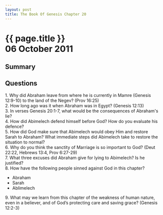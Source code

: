 ```yaml
---
layout: post
title: The Book Of Genesis Chapter 20
---
```

<div class="main">
<div class="bluebox">
  <h1>
    {{ page.title }}
    <br/>
    06 October 2011
  </h1>
  <h2>
    Summary
  </h2>
  <p>
    
  </p>
</div>

<div class="bluebox">
  <h2>
    Questions
  </h2>
  <div class="question">
    1. Why did Abraham leave from where he is currently in Mamre (Genesis 12:9-10) to the land of the Negev? (Prov 16:25)
  </div>
  <div class="answer">
  </div>
  <div class="question">
    2. How long ago was it when Abraham was in Egypt? (Genesis 12:13)
  </div>
  <div class="answer">
  </div>
  <div class="question">
    3. In verses Genesis 20:1-7, what would be the consequences of Abraham's lie?
  </div>
  <div class="answer">
  </div>
  <div class="question">
    4. How did Abimelech defend himself before God?  How do you evaluate his defence?
  </div>
  <div class="answer">
  </div>

  <div class="question">
    5. How did God make sure that Abimelech would obey Him and restore Sarah to Abraham? 
    What immediate steps did Abimelech take to restore the situation to normal?
  </div>
  <div class="answer">
  </div>
  <div class="question">
    6. Why do you think the sanctity of Marriage is so important to God? (Deut 22:22, Hebrews 13:4, Prov 6:27-29)
  </div>
  <div class="answer">
  </div>
  <div class="question">
    7. What three excuses did Abraham give for lying to Abimelech?  Is he justified?
  </div>
  <div class="answer">
  </div>
  <div class="question">
    8. How have the following people sinned against God in this chapter? 
    <ul>
      <li>Abraham</li>
      <li>Sarah</li>
      <li>Ablimelech</li>
    </ul>
  </div>
  <div class="answer">
  </div>
  <div class="question">
    9.  What may we learn from this chapter of the weakness of human nature, even in a believer, and of God’s protecting care and saving grace? (Genesis 12:2-3) 
  </div>
  <div class="answer">
  </div>
</div>
</div>